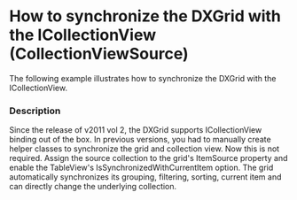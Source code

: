 # How to synchronize the DXGrid with the ICollectionView (CollectionViewSource)


<p>The following example illustrates how to synchronize the DXGrid with the ICollectionView.</p>


<h3>Description</h3>

<p>Since the release of v2011 vol 2, the DXGrid supports ICollectionView binding out of the box. In previous versions, you had to manually create helper classes to synchronize the grid and collection view. Now this is not required. Assign the source collection to the grid&#39;s ItemSource property and enable the TableView&#39;s IsSynchronizedWithCurrentItem option. The grid automatically synchronizes its grouping, filtering, sorting, current item and can directly change the underlying collection.</p>

<br/>


